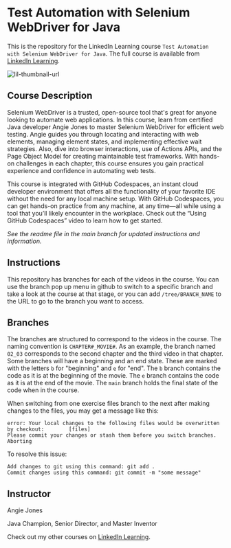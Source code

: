 # Test Automation with Selenium WebDriver for Java
This is the repository for the LinkedIn Learning course `Test Automation with Selenium WebDriver for Java`. The full course is available from [LinkedIn Learning][lil-course-url].

![lil-thumbnail-url]

## Course Description

<p>Selenium WebDriver is a trusted, open-source tool that's great for anyone looking to automate web applications. In this course, learn from certified Java developer Angie Jones to master Selenium WebDriver for efficient web testing. Angie guides you through locating and interacting with web elements, managing element states, and implementing effective wait strategies. Also, dive into browser interactions, use of Actions APIs, and the Page Object Model for creating maintainable test frameworks. With hands-on challenges in each chapter, this course ensures you gain practical experience and confidence in automating web tests.</p>
<p>This course is integrated with GitHub Codespaces, an instant cloud developer environment that offers all the functionality of your favorite IDE without the need for any local machine setup. With GitHub Codespaces, you can get hands-on practice from any machine, at any time—all while using a tool that you’ll likely encounter in the workplace. Check out the “Using GitHub Codespaces” video to learn how to get started.</p>

_See the readme file in the main branch for updated instructions and information._
## Instructions
This repository has branches for each of the videos in the course. You can use the branch pop up menu in github to switch to a specific branch and take a look at the course at that stage, or you can add `/tree/BRANCH_NAME` to the URL to go to the branch you want to access.

## Branches
The branches are structured to correspond to the videos in the course. The naming convention is `CHAPTER#_MOVIE#`. As an example, the branch named `02_03` corresponds to the second chapter and the third video in that chapter. 
Some branches will have a beginning and an end state. These are marked with the letters `b` for "beginning" and `e` for "end". The `b` branch contains the code as it is at the beginning of the movie. The `e` branch contains the code as it is at the end of the movie. The `main` branch holds the final state of the code when in the course.

When switching from one exercise files branch to the next after making changes to the files, you may get a message like this:

    error: Your local changes to the following files would be overwritten by checkout:        [files]
    Please commit your changes or stash them before you switch branches.
    Aborting

To resolve this issue:
	
    Add changes to git using this command: git add .
	Commit changes using this command: git commit -m "some message"

 ## Instructor

Angie Jones

Java Champion, Senior Director, and Master Inventor
                            

Check out my other courses on [LinkedIn Learning](https://www.linkedin.com/learning/instructors/angie-jones?u=104).


[0]: # (Replace these placeholder URLs with actual course URLs)

[lil-course-url]: https://www.linkedin.com/learning/test-automation-with-selenium-webdriver-for-java
[lil-thumbnail-url]: https://media.licdn.com/dms/image/v2/D560DAQGlx2WkvENrCA/learning-public-crop_675_1200/learning-public-crop_675_1200/0/1729273882423?e=2147483647&v=beta&t=-O5JSWZNG3k4KJ0CYGZz_PmJlDvHCEI0mCxFR73xyE0

